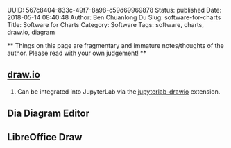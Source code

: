 UUID: 567c8404-833c-49f7-8a98-c59d69969878
Status: published
Date: 2018-05-14 08:40:48
Author: Ben Chuanlong Du
Slug: software-for-charts
Title: Software for Charts
Category: Software
Tags: software, charts, draw.io, diagram

**
Things on this page are
fragmentary and immature notes/thoughts of the author.
Please read with your own judgement!
**

## [draw.io](www.draw.io)

1. Can be integrated into JupyterLab via the
    [jupyterlab-drawio](https://github.com/QuantStack/jupyterlab-drawio)
    extension.

## Dia Diagram Editor

## LibreOffice Draw
